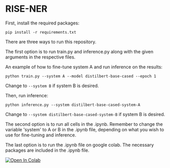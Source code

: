 # RISE-NER

First, install the required packages:

```
pip install -r requirements.txt
```


There are three ways to run this repository. 

The first option is to run train.py and inference.py along with the given arguments in the respective files.

An example of how to fine-tune system A and run inference on the results:
```
python train.py --system A --model distilbert-base-cased --epoch 1
```
Change to ```--system B``` if system B is desired.

Then, run inference:
```
python inference.py --system distilbert-base-cased-system-A
```
Change to ```--system distilbert-base-cased-system-B``` if system B is desired.

The second option is to run all cells in the .ipynb. Remember to change the variable 'system' to A or B in the .ipynb file, depending on what you wish to use for fine-tuning and inference.

The last option is to run the .ipynb file on google colab. The necessary packages are included in the .ipynb file.

[![Open In Colab](https://colab.research.google.com/assets/colab-badge.svg)](https://colab.research.google.com/drive/1c1j4spwZ3fc0ebIfStNUHQOm39Flc0G5?usp=sharing)
